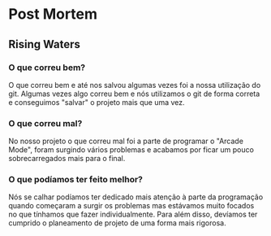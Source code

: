 # Post Mortem
## Rising Waters

### O que correu bem?
O que correu bem e até nos salvou algumas vezes foi a nossa utilização do git.
 Algumas vezes algo correu bem e nós utilizamos o git de forma correta e conseguimos
 "salvar" o projeto mais que uma vez.

### O que correu mal?
No nosso projeto o que correu mal foi a parte de programar o "Arcade Mode",
 foram surgindo vários problemas e acabamos por ficar um pouco sobrecarregados
  mais para o final. 

### O que podíamos ter feito melhor?
Nós se calhar podíamos ter dedicado mais atenção à parte da programação quando
 começaram a surgir os problemas mas estávamos muito focados no que tínhamos que
 fazer individualmente. Para além disso, devíamos ter cumprido o planeamento de 
 projeto de uma forma mais rigorosa.